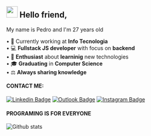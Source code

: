 ## <img src="https://camo.githubusercontent.com/e8e7b06ecf583bc040eb60e44eb5b8e0ecc5421320a92929ce21522dbc34c891/68747470733a2f2f6d656469612e67697068792e636f6d2f6d656469612f6876524a434c467a6361737252346961377a2f67697068792e676966" width="30px"> Hello friend, 

My name is Pedro and I'm 27 years old

• 📌 Currently working at <strong>Info Tecnologia</strong>
<br/>• 💻 <strong>Fullstack JS developer</strong> with focus on <strong>backend</strong>
<br/>• 🚀 <strong>Enthusiast</strong> about <strong>learninig</strong> new technologies
<br/>• 🎓 <strong>Graduating</strong> in <strong>Computer Science</strong>
<br/>• ⚖ <strong>Always sharing knowledge</strong>

#### <strong>CONTACT ME:</strong>

[![Linkedin Badge](https://img.shields.io/badge/-Pedro%20Lima-2ecc71?style=flat-square&logo=Linkedin&logoColor=white&link=https://www.linkedin.com/in/pedrorique/)]([https://www.linkedin.com/in/pedrhl/](https://www.linkedin.com/in/pedrorique/))
[![Outlook Badge](https://img.shields.io/badge/-dev.pedro@outlook.com-2ecc71?style=flat-square&logo=microsoft-outlook&logoColor=white=mailto:dev.pedro@outlook.com)](mailto:dev.pedro@outlook.com)
[![Instagram Badge](https://img.shields.io/badge/-pedroriqque-2ecc71?style=flat-square&logo=instagram&logoColor=white&link=https://www.instagram.com/pedrolimaws)](https://www.instagram.com/pedrolimaws)


#### <strong>PROGRAMING IS FOR EVERYONE</strong>

![Github stats](https://github-readme-stats.vercel.app/api?username=pedroriqque&theme=vision-friendly-dark&show_icons=true&title_color=2ecc71&icon_color=2ecc71)
